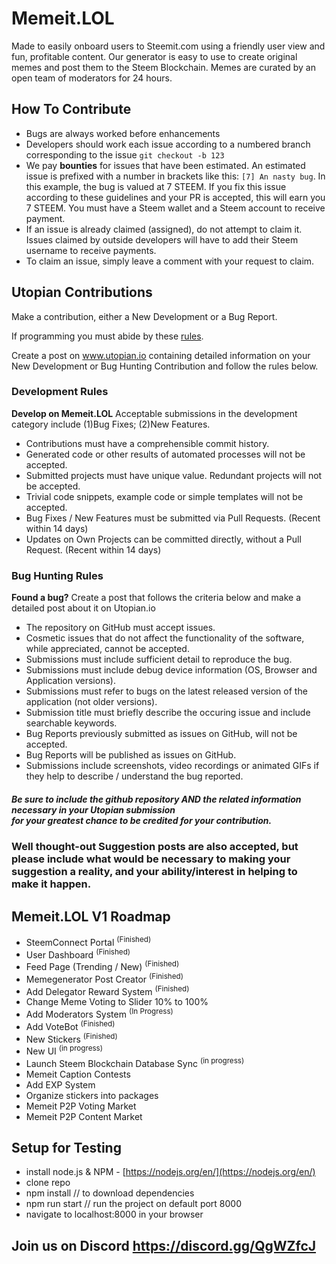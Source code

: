 # Memeit.LOL
Made to easily onboard users to Steemit.com using a friendly user view and fun, profitable content. Our generator is easy to use to create original memes and post them to the Steem Blockchain. Memes are curated by an open team of moderators for 24 hours.

## How To Contribute

- Bugs are always worked before enhancements
- Developers should work each issue according to a numbered branch corresponding to the issue `git checkout -b 123`
- We pay **bounties** for issues that have been estimated. An estimated issue is prefixed with a number in brackets like this: `[7] An nasty bug`. In this example, the bug is valued at 7 STEEM. If you fix this issue according to these guidelines and your PR is accepted, this will earn you 7 STEEM. You must have a Steem wallet and a Steem account to receive payment.
- If an issue is already claimed (assigned), do not attempt to claim it. Issues claimed by outside developers will have to add their Steem username to receive payments.
- To claim an issue, simply leave a comment with your request to claim.

## Utopian Contributions

Make a contribution, either a New Development or a Bug Report.

If programming you must abide by these [rules](https://standardjs.com/rules.html).

Create a post on www.utopian.io containing detailed information on your New Development or Bug Hunting Contribution and follow the rules below.  

###  Development Rules
**Develop on Memeit.LOL** Acceptable submissions in the development category include (1)Bug Fixes; (2)New Features.
   * Contributions must have a comprehensible commit history.
   * Generated code or other results of automated processes will not be accepted.
   * Submitted projects must have unique value. Redundant projects will not be accepted.
   * Trivial code snippets, example code or simple templates will not be accepted.
   * Bug Fixes / New Features must be submitted via Pull Requests. (Recent within 14 days)
   * Updates on Own Projects can be committed directly, without a Pull Request. (Recent within 14 days)

### Bug Hunting Rules
**Found a bug?** Create a post that follows the criteria below and make a detailed post about it on Utopian.io
   * The repository on GitHub must accept issues.
   * Cosmetic issues that do not affect the functionality of the software, while appreciated, cannot be accepted.
   * Submissions must include sufficient detail to reproduce the bug.
   * Submissions must include debug device information (OS, Browser and Application versions).
   * Submissions must refer to bugs on the latest released version of the application (not older versions).
   * Submission title must briefly describe the occuring issue and include searchable keywords.
   * Bug Reports previously submitted as issues on GitHub, will not be accepted.
   * Bug Reports will be published as issues on GitHub.
   * Submissions include screenshots, video recordings or animated GIFs if they help to describe / understand the bug reported.

##### Be sure to include the github repository AND the related information necessary in your Utopian submission<br>for your greatest chance to be credited for your contribution.

### Well thought-out Suggestion posts are also accepted, but please include what would be necessary to making your suggestion a reality, and your ability/interest in helping to make it happen.

## Memeit.LOL V1 Roadmap
   * SteemConnect Portal <sup>(Finished)</sup>
   * User Dashboard <sup>(Finished)</sup>
   * Feed Page (Trending / New) <sup>(Finished)</sup>
   * Memegenerator Post Creator <sup>(Finished)</sup>
   * Add Delegator Reward System <sup>(Finished)</sup>
   * Change Meme Voting to Slider 10% to 100%
   * Add Moderators System <sup>(In Progress)</sup>
   * Add VoteBot <sup>(Finished)</sup> 
   * New Stickers <sup>(Finished)</sup>
   * New UI <sup>(in progress)</sup>
   * Launch Steem Blockchain Database Sync <sup>(in progress)</sup> 
   * Memeit Caption Contests
   * Add EXP System
   * Organize stickers into packages
   * Memeit P2P Voting Market
   * Memeit P2P Content Market

## Setup for Testing
- install node.js & NPM - [https://nodejs.org/en/](https://nodejs.org/en/)
- clone repo
- npm install // to download dependencies
- npm run start // run the project on default port 8000
- navigate to localhost:8000 in your browser

## Join us on Discord https://discord.gg/QgWZfcJ